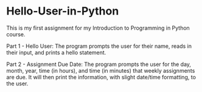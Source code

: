 # Hello-User-in-Python

This is my first assignment for my Introduction to Programming in Python course. 

Part 1 - Hello User: The program prompts the user for their name, reads in their input, and prints a hello statement.

Part 2 - Assignment Due Date: The program prompts the user for the day, month, year, time (in hours), and time (in minutes) that weekly assignments are due. It will then print the information, with slight date/time formatting, to the user.
